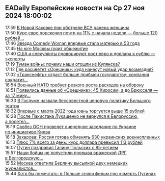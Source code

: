 <h2>EADaily Европейские новости на Ср 27 ноя 2024 18:00:02</h2>
<div class="rssn table">
  <span class="smaller gray hspace">17:59</span>
  <a class="nodecor" href="https://eadaily.com/ru/news/2024/11/27/v-novoy-kahovke-pri-obstrele-vsu-ranena-zhenshchina">В Новой Каховке при обстреле ВСУ ранена женщина</a>
</div>
<div class="rssn table">
  <span class="smaller gray hspace">17:50</span>
  <a class="nodecor" href="https://eadaily.com/ru/news/2024/11/27/kurs-evro-podskochil-pochti-na-11-s-nachala-nedeli-bolshe-120-rubley-na-27-noyabrya">Курс евро подскочил почти на 11% с начала недели — больше 120 рублей...</a>
</div>
<div class="rssn table">
  <span class="smaller gray hspace">17:46</span>
  <a class="nodecor" href="https://eadaily.com/ru/news/2024/11/27/zvezda-comedy-woman-vpervye-stala-materyu-v-53-goda">Звезда Comedy Woman впервые стала матерью в 53 года</a>
</div>
<div class="rssn table">
  <span class="smaller gray hspace">17:45</span>
  <a class="nodecor" href="https://eadaily.com/ru/news/2024/11/27/na-yuge-moskvy-gorit-obshchezhitie">На юге Москвы горит общежитие</a>
</div>
<div class="rssn table">
  <span class="smaller gray hspace">17:40</span>
  <a class="nodecor" href="https://eadaily.com/ru/news/2024/11/27/ssha-i-spekulyanty-provociruyut-rost-evro-i-dollara-k-rublyu-eksperty">США и спекулянты провоцируют рост евро и доллара к рублю — эксперты</a>
</div>
<div class="rssn table">
  <span class="smaller gray hspace">17:19</span>
  <a class="nodecor" href="https://eadaily.com/ru/news/2024/11/27/tuman-voyny-pochemu-nashi-otoshli-iz-kupyanska">Туман войны: почему наши отошли из Купянска?</a>
</div>
<div class="rssn table">
  <span class="smaller gray hspace">17:12</span>
  <a class="nodecor" href="https://eadaily.com/ru/news/2024/11/27/gde-rascvetet-oreshnik-kuda-nanesut-novyy-udar-vozmezdiya">Где расцветет «Орешник»: куда нанесут новый удар возмездия?</a>
</div>
<div class="rssn table">
  <span class="smaller gray hspace">17:02</span>
  <a class="nodecor" href="https://eadaily.com/ru/news/2024/11/27/transneft-otdast-bolshe-pribyli-gosudarstvu-kompaniya-sokratit-investproekty">«Транснефть» отдаст больше прибыли государству: компания сократит...</a>
</div>
<div class="rssn table">
  <span class="smaller gray hspace">16:54</span>
  <a class="nodecor" href="https://eadaily.com/ru/news/2024/11/27/voennyy-nato-trebuet-rezkogo-rosta-rashodov-na-oboronu">Военный НАТО требует резкого роста расходов на оборону</a>
</div>
<div class="rssn table">
  <span class="smaller gray hspace">16:51</span>
  <a class="nodecor" href="https://eadaily.com/ru/news/2024/11/27/poyavilis-dannye-ob-oreshnike-45-hirosim-a-do-bryusselya-za-17-minut">Появились данные об «Орешнике»: 45 Хиросим, а до Брюсселя — за 17 мину...</a>
</div>
<div class="rssn table">
  <span class="smaller gray hspace">16:33</span>
  <a class="nodecor" href="https://eadaily.com/ru/news/2024/11/27/v-gosdume-nazvali-bessovestnoy-cenovuyu-politiku-bolshogo-teatra">В Госдуме назвали бессовестной ценовую политику Большого театра</a>
</div>
<div class="rssn table">
  <span class="smaller gray hspace">16:32</span>
  <a class="nodecor" href="https://eadaily.com/ru/news/2024/11/27/vpervye-s-marta-2022-goda-yuan-torguetsya-vyshe-15-rubley">Впервые с марта 2022 года юань торгуется выше 15 рублей</a>
</div>
<div class="rssn table">
  <span class="smaller gray hspace">16:28</span>
  <a class="nodecor" href="https://eadaily.com/ru/news/2024/11/27/posle-pakistana-lukashenko-ne-vernulsya-v-belorussiyu-a-poletel-v-kazahstan">После Пакистана Лукашенко не вернулся в Белоруссию, а полетел...</a>
</div>
<div class="rssn table">
  <span class="smaller gray hspace">16:19</span>
  <a class="nodecor" href="https://eadaily.com/ru/news/2024/11/27/sovbez-oon-provedet-ocherednoe-zasedanie-po-ukraine-po-iniciative-kieva">Совбез ООН проведет очередное заседание по Украине по инициативе Киева</a>
</div>
<div class="rssn table">
  <span class="smaller gray hspace">16:18</span>
  <a class="nodecor" href="https://eadaily.com/ru/news/2024/11/27/zaharova-rossiya-gotova-obmenyat-630-ukrainskih-voennoplennyh">Захарова: Россия готова обменять 630 украинских военнопленных</a>
</div>
<div class="rssn table">
  <span class="smaller gray hspace">16:13</span>
  <a class="nodecor" href="https://eadaily.com/ru/news/2024/11/27/plyus-7-vsego-za-den-kurs-dollara-prevysil-113-rubley">Плюс 7% всего за день: курс доллара превысил 113 рублей</a>
</div>
<div class="rssn table">
  <span class="smaller gray hspace">16:07</span>
  <a class="nodecor" href="https://eadaily.com/ru/news/2024/11/27/putin-pozdravil-galinu-polskih-s-85-letiem">Путин поздравил Галину Польских с 85-летием</a>
</div>
<div class="rssn table">
  <span class="smaller gray hspace">15:57</span>
  <a class="nodecor" href="https://eadaily.com/ru/news/2024/11/27/nashi-boycy-ne-dopustili-proryva-vrazheskoy-drg-v-belgorodskuyu-oblast-shot">Наши бойцы не допустили прорыва вражеской ДРГ в Белгородскую...</a>
</div>
<div class="rssn table">
  <span class="smaller gray hspace">15:52</span>
  <a class="nodecor" href="https://eadaily.com/ru/news/2024/11/27/moskva-otvetila-berlinu-vysylkoy-dvuh-nemeckih-zhurnalistov-mediagruppy-ard-zaharova">Москва ответила Берлину высылкой двух немецких журналистов...</a>
</div>
<div class="rssn table">
  <span class="smaller gray hspace">15:44</span>
  <a class="nodecor" href="https://eadaily.com/ru/news/2024/11/27/hotya-by-pomechtat-v-polshe-snyali-film-pro-smert-putina">Хотя бы помечтать: в Польше сняли фильм про «смерть Путина»</a>
</div>